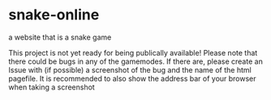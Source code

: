 # snake-online
a website that is a snake game

This project is not yet ready for being publically available!
Please note that there could be bugs in any of the gamemodes. If there are, please create an Issue with (if possible) a screenshot of the bug and the name of the html pagefile. It is recommended to also show the address bar of your browser when taking a screenshot
